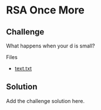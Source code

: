 # RSA Once More

## Challenge

What happens when your d is small?

Files

- [text.txt](./text.txt)

## Solution

Add the challenge solution here.
